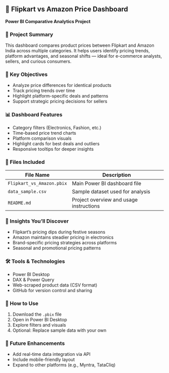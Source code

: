 
## 🛒 Flipkart vs Amazon Price Dashboard  
**Power BI Comparative Analytics Project**

### 📌 Project Summary  
This dashboard compares product prices between Flipkart and Amazon India across multiple categories. It helps users identify pricing trends, platform advantages, and seasonal shifts — ideal for e-commerce analysts, sellers, and curious consumers.

### 🎯 Key Objectives  
- Analyze price differences for identical products  
- Track pricing trends over time  
- Highlight platform-specific deals and patterns  
- Support strategic pricing decisions for sellers

### 📊 Dashboard Features  
- Category filters (Electronics, Fashion, etc.)  
- Time-based price trend charts  
- Platform comparison visuals  
- Highlight cards for best deals and outliers  
- Responsive tooltips for deeper insights

### 📁 Files Included  
| File Name                  | Description                                |
|---------------------------|--------------------------------------------|
| `Flipkart_vs_Amazon.pbix` | Main Power BI dashboard file               |
| `data_sample.csv`         | Sample dataset used for analysis           |
| `README.md`               | Project overview and usage instructions    |

### 🧠 Insights You’ll Discover  
- Flipkart’s pricing dips during festive seasons  
- Amazon maintains steadier pricing in electronics  
- Brand-specific pricing strategies across platforms  
- Seasonal and promotional pricing patterns

### 🛠️ Tools & Technologies  
- Power BI Desktop  
- DAX & Power Query  
- Web-scraped product data (CSV format)  
- GitHub for version control and sharing

### 🚀 How to Use  
1. Download the `.pbix` file  
2. Open in Power BI Desktop  
3. Explore filters and visuals  
4. Optional: Replace sample data with your own

### 📌 Future Enhancements  
- Add real-time data integration via API  
- Include mobile-friendly layout  
- Expand to other platforms (e.g., Myntra, TataCliq)

